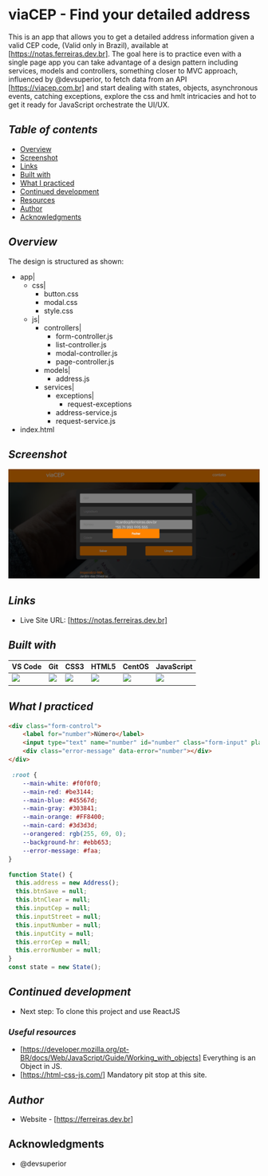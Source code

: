 # viaCEP - Find your detailed address
This is an app that allows you to get a detailed address information given a valid CEP code,
(Valid only in Brazil), available at [https://notas.ferreiras.dev.br]. The goal here is to practice even with a single page app you can take advantage of a design pattern including services, models and controllers, something closer to MVC approach, influenced by @devsuperior, to fetch data from an API [https://viacep.com.br] and start dealing with states, objects, asynchronous events, catching exceptions, explore the css and hmlt intricacies and hot to get it ready for JavaScript orchestrate the UI/UX.
## _Table of contents_
- [Overview](#overview)
- [Screenshot](#screenshot)
- [Links](#links)
- [Built with](#built-with)
- [What I practiced](#what-i-practiced)
- [Continued development](#continued-development)
- [Resources](#useful-resources)
- [Author](#author)
- [Acknowledgments](#acknowledgments)
## _Overview_
The design is structured as shown:
- app|
    - css|
        - button.css
        - modal.css
        - style.css
    - js|
        - controllers|
            - form-controller.js
            - list-controller.js
            - modal-controller.js
            - page-controller.js
        - models|
            - address.js
        - services|
            - exceptions|
                - request-exceptions
            - address-service.js
            - request-service.js
- index.html

## _Screenshot_
[![](./viaCEP.png)](https://notas.ferreiras.dev.br)
## _Links_
- Live Site URL: [https://notas.ferreiras.dev.br] 
## _Built with_
| VS Code | Git | CSS3 | HTML5 | CentOS | JavaScript |
|----------|----------|----------|----------|----------|----------|
![](https://ferreiras.dev.br/assets/images/icons/icons8-visual-studio-code.svg)  | ![](https://ferreiras.dev.br/assets/images/icons/git-scm-icon.svg) | ![](https://ferreiras.dev.br/assets/images/icons/css3-original-wordmark.svg) | ![](https://ferreiras.dev.br/assets/images/icons/html5-original-wordmark.svg) | ![](https://ferreiras.dev.br/assets/images/icons/linux-original.svg) | ![](https://ferreiras.dev.br/assets/images/icons/icons8-javascript.svg) |

 ## _What I practiced_
```html
<div class="form-control">
    <label for="number">Número</label>
    <input type="text" name="number" id="number" class="form-input" placeholder="Número">
    <div class="error-message" data-error="number"></div>
</div>
``` 
```css
 :root {
    --main-white: #f0f0f0;
    --main-red: #be3144;
    --main-blue: #45567d;
    --main-gray: #303841;
    --main-orange: #FF8400;
    --main-card: #3d3d3d;
    --orangered: rgb(255, 69, 0);
    --background-hr: #ebb653;
    --error-message: #faa;
}
``` 
```js
function State() {
  this.address = new Address();
  this.btnSave = null;
  this.btnClear = null;
  this.inputCep = null;
  this.inputStreet = null;
  this.inputNumber = null;
  this.inputCity = null;
  this.errorCep = null;
  this.errorNumber = null;
}
const state = new State();
``` 
## _Continued development_
- Next step: To clone this project and use ReactJS 
### _Useful resources_
- [https://developer.mozilla.org/pt-BR/docs/Web/JavaScript/Guide/Working_with_objects] Everything is an Object in JS.
- [https://html-css-js.com/] Mandatory pit stop at this site.
## _Author_
- Website - [https://ferreiras.dev.br] 
## Acknowledgments
- @devsuperior
